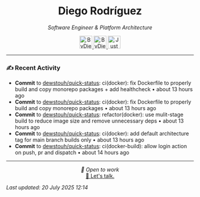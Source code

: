 
<div align="center" style="margin-top: 16px;">
<h1 align="center"><strong>Diego Rodríguez</strong></h1>
<i>Software Engineer & Platform Architecture</i>
<p></p>
  <a href="https://linkedin.com/in/bydiego" target="_blank">
    <img src="https://img.icons8.com/?size=100&id=8808&format=png&color=000000" alt="ByDiego LinkedIn" height="34" width="34">
</a>
<a href="https://www.fiverr.com/diego_roguez/" target="_blank">
    <img src="https://img.icons8.com/?size=100&id=14h574ySQ7kG&format=png&color=000000" alt="ByDiego Fiverr" height="34" width="34">
</a>

<a href="https://justdiego.com" target="_blank">
    <img src="https://img.icons8.com/?size=100&id=bAmuw2Fk26u0&format=png&color=000000" alt="JustDiego Website" height="34" width="34">
</a>

</div>

---

### ✍ Recent Activity


- <strong>Commit</strong> to <a href="https://github.com/dewstouh/quick-status">dewstouh/quick-status</a>: ci(docker): fix Dockerfile to properly build and copy monorepo packages + add healthcheck • about 13 hours ago
- <strong>Commit</strong> to <a href="https://github.com/dewstouh/quick-status">dewstouh/quick-status</a>: ci(docker): fix Dockerfile to properly build and copy monorepo packages • about 13 hours ago
- <strong>Commit</strong> to <a href="https://github.com/dewstouh/quick-status">dewstouh/quick-status</a>: refactor(docker): use mulit-stage build to reduce image size and remove unnecessary deps • about 13 hours ago
- <strong>Commit</strong> to <a href="https://github.com/dewstouh/quick-status">dewstouh/quick-status</a>: ci(docker): add default architecture tag for main branch builds only • about 13 hours ago
- <strong>Commit</strong> to <a href="https://github.com/dewstouh/quick-status">dewstouh/quick-status</a>: ci(docker-build): allow login action on push, pr and dispatch • about 14 hours ago


---

<p align="center">
  <i>💼 Open to work</i><br>
  <a href="mailto:diego@justdiego.com">📧 Let's talk.</a>
</p>

*Last updated: 20 July 2025 12:14*   
